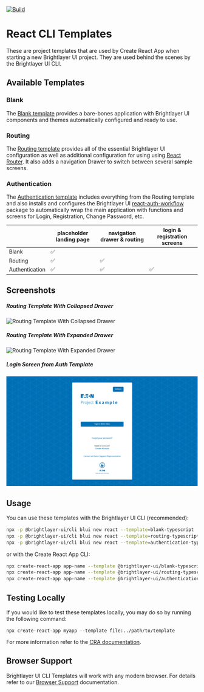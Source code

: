[![Build](https://github.com/etn-ccis/blui-react-cli-templates/actions/workflows/blui-ci.yml/badge.svg?branch=master)](https://github.com/etn-ccis/blui-react-cli-templates/actions/workflows/blui-ci.yml)

# React CLI Templates

These are project templates that are used by Create React App when starting a new Brightlayer UI project. They are used behind the scenes by the Brightlayer UI CLI.

## Available Templates

### Blank

The [Blank template](https://www.npmjs.com/package/@brightlayer-ui/cra-template-blank-typescript) provides a bare-bones application with Brightlayer UI components and themes automatically configured and ready to use.

### Routing

The [Routing template](https://www.npmjs.com/package/@brightlayer-ui/cra-template-routing-typescript) provides all of the essential Brightlayer UI configuration as well as additional configuration for using using [React Router](https://reactrouter.com/). It also adds a navigation Drawer to switch between several sample screens.

### Authentication

The [Authentication template](https://www.npmjs.com/package/@brightlayer-ui/cra-template-authentication-typescript) includes everything from the Routing template and also installs and configures the Brightlayer UI [react-auth-workflow](https://www.npmjs.com/package/@brightlayer-ui/react-auth-workflow) package to automatically wrap the main application with functions and screens for Login, Registration, Change Password, etc.

|                | placeholder landing page | navigation drawer & routing | login & registration screens |
| -------------- | ------------------------ | --------------------------- | ---------------------------- |
| Blank          | ✅                       |                             |                              |
| Routing        | ✅                       | ✅                          |                              |
| Authentication | ✅                       | ✅                          | ✅                           |

## Screenshots

##### Routing Template With Collapsed Drawer

![Routing Template With Collapsed Drawer](./images/routing.png)

##### Routing Template With Expanded Drawer

![Routing Template With Expanded Drawer](./images/routing-expanded.png)

##### Login Screen from Auth Template

![Authentication Template Login](./images/authentication.png)

## Usage

You can use these templates with the Brightlayer UI CLI (recommended):

```sh
npx -p @brightlayer-ui/cli blui new react --template=blank-typescript
npx -p @brightlayer-ui/cli blui new react --template=routing-typescript
npx -p @brightlayer-ui/cli blui new react --template=authentication-typescript
```

or with the Create React App CLI:

```sh
npx create-react-app app-name --template @brightlayer-ui/blank-typescript
npx create-react-app app-name --template @brightlayer-ui/routing-typescript
npx create-react-app app-name --template @brightlayer-ui/authentication-typescript
```

## Testing Locally

If you would like to test these templates locally, you may do so by running the following command:

```
npx create-react-app myapp --template file:../path/to/template
```

For more information refer to the [CRA documentation](https://create-react-app.dev/docs/custom-templates/).

## Browser Support

Brightlayer UI CLI Templates will work with any modern browser. For details refer to our [Browser Support](https://brightlayer-ui.github.io/development/frameworks-web/react#browser-support) documentation.
